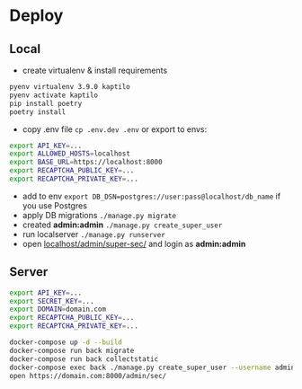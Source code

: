 # Deploy
## Local
- create virtualenv & install requirements
```bash
pyenv virtualenv 3.9.0 kaptilo
pyenv activate kaptilo
pip install poetry
poetry install
``` 
- copy .env file `cp .env.dev .env` or export to envs:
```bash
export API_KEY=...
export ALLOWED_HOSTS=localhost
export BASE_URL=https://localhost:8000
export RECAPTCHA_PUBLIC_KEY=...
export RECAPTCHA_PRIVATE_KEY=...
``` 
- add to env `export DB_DSN=postgres://user:pass@localhost/db_name` if you use Postgres 
- apply DB migrations `./manage.py migrate`
- created **admin:admin** `./manage.py create_super_user`
- run localserver `./manage.py runserver`
- open [localhost/admin/super-sec/](http://localhost/admin/super-sec/) and login as **admin:admin**

## Server
```bash
export API_KEY=...
export SECRET_KEY=...
export DOMAIN=domain.com
export RECAPTCHA_PUBLIC_KEY=...
export RECAPTCHA_PRIVATE_KEY=...

docker-compose up -d --build
docker-compose run back migrate
docker-compose run back collectstatic
docker-compose exec back ./manage.py create_super_user --username admin --password sup-pass-123
open https://domain.com:8000/admin/sec/
```